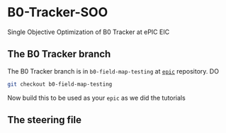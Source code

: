 # B0-Tracker-SOO
Single Objective Optimization of B0 Tracker at ePIC EIC


## The B0 Tracker branch

The B0 Tracker branch is in `b0-field-map-testing` at [`epic`](https://github.com/eic/epic) repository. DO 

```bash
git checkout b0-field-map-testing
```

Now build this to be used as your `epic` as we did the tutorials

## The steering file

